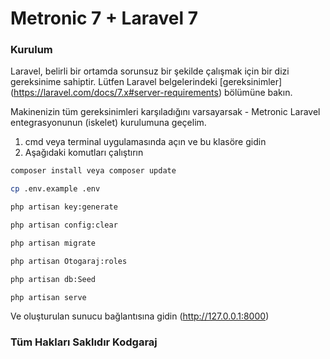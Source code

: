 # Metronic 7 + Laravel 7

### Kurulum

Laravel, belirli bir ortamda sorunsuz bir şekilde çalışmak için bir dizi gereksinime sahiptir. Lütfen Laravel belgelerindeki [gereksinimler] (https://laravel.com/docs/7.x#server-requirements) bölümüne bakın.

Makinenizin tüm gereksinimleri karşıladığını varsayarsak - Metronic Laravel entegrasyonunun (iskelet) kurulumuna geçelim.

1. cmd veya terminal uygulamasında açın ve bu klasöre gidin
2. Aşağıdaki komutları çalıştırın

```bash
composer install veya composer update
```

```bash
cp .env.example .env
```

```bash
php artisan key:generate
```

```bash
php artisan config:clear
```

```bash
php artisan migrate
```

```bash
php artisan Otogaraj:roles
```

```bash
php artisan db:Seed
```

```bash
php artisan serve
```
Ve oluşturulan sunucu bağlantısına gidin (http://127.0.0.1:8000)

### Tüm Hakları Saklıdır Kodgaraj

